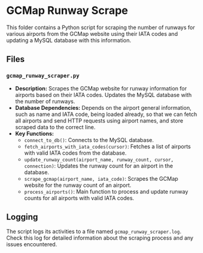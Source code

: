 # GCMap Runway Scrape

This folder contains a Python script for scraping the number of runways for various airports from the GCMap website using their IATA codes and updating a MySQL database with this information.

## Files

### `gcmap_runway_scraper.py`

- **Description:** Scrapes the GCMap website for runway information for airports based on their IATA codes. Updates the MySQL database with the number of runways.
- **Database Dependencies:** Depends on the airport general information, such as name and IATA code, being loaded already, so that we can fetch all airports and send HTTP requests using airport names, and store scraped data to the correct line.
- **Key Functions:**
  - `connect_to_db()`: Connects to the MySQL database.
  - `fetch_airports_with_iata_codes(cursor)`: Fetches a list of airports with valid IATA codes from the database.
  - `update_runway_count(airport_name, runway_count, cursor, connection)`: Updates the runway count for an airport in the database.
  - `scrape_gcmap(airport_name, iata_code)`: Scrapes the GCMap website for the runway count of an airport.
  - `process_airports()`: Main function to process and update runway counts for all airports with valid IATA codes.

## Logging

The script logs its activities to a file named `gcmap_runway_scraper.log`. Check this log for detailed information about the scraping process and any issues encountered.
